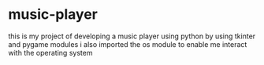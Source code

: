 # music-player
this is my project of developing a music player using python by using tkinter and pygame modules
i also imported the os module to enable me interact with the operating system 
